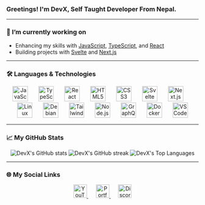 ### Greetings! I'm DevX, Self Taught Developer From Nepal.

---

### 🔭 I’m currently working on

- Enhancing my skills with [JavaScript](https://developer.mozilla.org/en-US/docs/Web/JavaScript), [TypeScript](https://www.typescriptlang.org/), and [React](https://reactjs.org/)
- Building projects with [Svelte](https://svelte.dev/) and [Next.js](https://nextjs.org/)

---

### 🛠️ Languages & Technologies

<div align="center">
  <img src="https://cdn.jsdelivr.net/gh/devicons/devicon/icons/javascript/javascript-original.svg" height="40" alt="JavaScript logo" />
  <img width="20" />
  <img src="https://cdn.jsdelivr.net/gh/devicons/devicon/icons/typescript/typescript-original.svg" height="40" alt="TypeScript logo" />
  <img width="20" />
  <img src="https://cdn.jsdelivr.net/gh/devicons/devicon/icons/react/react-original.svg" height="40" alt="React logo" />
  <img width="20" />
  <img src="https://cdn.jsdelivr.net/gh/devicons/devicon/icons/html5/html5-original.svg" height="40" alt="HTML5 logo" />
  <img width="20" />
  <img src="https://cdn.jsdelivr.net/gh/devicons/devicon/icons/css3/css3-original.svg" height="40" alt="CSS3 logo" />
  <img width="20" />
  <img src="https://cdn.jsdelivr.net/gh/devicons/devicon/icons/svelte/svelte-original.svg" height="40" alt="Svelte logo" />
  <img width="20" />
  <img src="https://cdn.jsdelivr.net/gh/devicons/devicon/icons/nextjs/nextjs-original.svg" height="40" alt="Next.js logo" />
  <img width="20" />
  <img src="https://cdn.jsdelivr.net/gh/devicons/devicon/icons/linux/linux-original.svg" height="40" alt="Linux logo" />
  <img width="20" />
  <img src="https://cdn.jsdelivr.net/gh/devicons/devicon/icons/debian/debian-original.svg" height="40" alt="Debian logo" />
  <img width="20" />
  <img src="https://cdn.jsdelivr.net/gh/devicons/devicon/icons/tailwindcss/tailwindcss-original.svg" height="40" alt="Tailwind CSS logo" />
  <img width="20" />
  <img src="https://cdn.jsdelivr.net/gh/devicons/devicon/icons/nodejs/nodejs-original.svg" height="40" alt="Node.js logo" />
  <img width="20" />
  <img src="https://cdn.jsdelivr.net/gh/devicons/devicon/icons/graphql/graphql-plain.svg" height="40" alt="GraphQL logo" />
  <img width="20" />
  <img src="https://cdn.jsdelivr.net/gh/devicons/devicon/icons/docker/docker-original.svg" height="40" alt="Docker logo" />
  <img width="20" />
  <img src="https://cdn.jsdelivr.net/gh/devicons/devicon/icons/vscode/vscode-original.svg" height="40" alt="VSCode logo" />
</div>

---

### 📈 My GitHub Stats

<div align="center">
  <img src="https://github-readme-stats.vercel.app/api?username=DevX32&show_icons=true&count_private=true&hide_title=true&hide_border=true&bg_color=0d1117&text_color=c9d1d9&icon_color=58a6ff&title_color=79c0ff" alt="DevX's GitHub stats" />
  <img src="https://github-readme-streak-stats.herokuapp.com/?user=DevX32&theme=dracula&hide_border=true" alt="DevX's GitHub streak" />
  <img src="https://github-readme-stats.vercel.app/api/top-langs/?username=DevX32&layout=compact&hide_title=true&hide_border=true&bg_color=0d1117&text_color=c9d1d9&card_width=400" alt="DevX's Top Languages" />
</div>

---

### 🌐 My Social Links

<div align="center">
  <a href="https://www.youtube.com/@DevX32" target="_blank" style="margin: 0 10px;">
    <img src="https://img.shields.io/static/v1?message=YouTube&logo=youtube&label=&color=FF0000&logoColor=white&style=for-the-badge" height="35" alt="YouTube" />
  </a>
  <a href="https://devx32.vercel.app" target="_blank" style="margin: 0 10px;">
    <img src="https://img.shields.io/static/v1?message=Portfolio&logo=file&label=&color=212121&logoColor=white&style=for-the-badge" height="35" alt="Portfolio" />
  </a>
  <a href="https://discord.gg/2aZDVZZbHE" target="_blank" style="margin: 0 10px;">
    <img src="https://img.shields.io/static/v1?message=Discord&logo=discord&label=&color=7289DA&logoColor=white&style=for-the-badge" height="35" alt="Discord" />
  </a>
</div>


